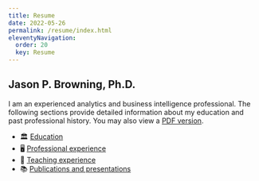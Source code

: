 ```yaml
---
title: Resume
date: 2022-05-26
permalink: /resume/index.html
eleventyNavigation:
  order: 20
  key: Resume 
---
```

## Jason P. Browning, Ph.D.

I am an experienced analytics and business intelligence professional.  The following sections provide detailed information about my education and past professional history.  You may also view a [PDF version](https://drive.google.com/file/d/1EDeTkcG4lAxP0cyUahKkhCIEGJOpSxYX/view?usp=sharing).

- 🏛️ [Education](/education)
- 🖥️ [Professional experience](/experience)
- 📓 [Teaching experience](/teaching)
- 📚 [Publications and presentations](/publication)